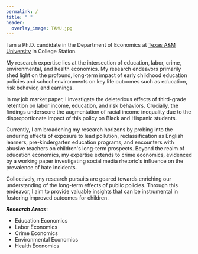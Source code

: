```yaml
---
permalink: /
title: " "
header:
  overlay_image: TAMU.jpg
---
```


I am a Ph.D. candidate in the Department of Economics at [Texas A&M University](https://liberalarts.tamu.edu/economics/) in College Station.

My research expertise lies at the intersection of education, labor, crime, environmental, and health economics. My research endeavors primarily shed light on the profound, long-term impact of early childhood education policies and school environments on key life outcomes such as education, risk behavior, and earnings.

In my job market paper, I investigate the deleterious effects of third-grade retention on labor income, education, and risk behaviors. Crucially, the findings underscore the augmentation of racial income inequality due to the disproportionate impact of this policy on Black and Hispanic students.

Currently, I am broadening my research horizons by probing into the enduring effects of exposure to lead pollution, reclassification as English learners, pre-kindergarten education programs, and encounters with abusive teachers on children's long-term prospects.
Beyond the realm of education economics, my expertise extends to crime economics, evidenced by a working paper investigating social media rhetoric's influence on the prevalence of hate incidents. 

Collectively, my research pursuits are geared towards enriching our understanding of the long-term effects of public policies. Through this endeavor, I aim to provide valuable insights that can be instrumental in fostering improved outcomes for children.

***Research Areas***: 
- Education Economics
- Labor Economics
- Crime Economics
- Environmental Economics
- Health Economics



